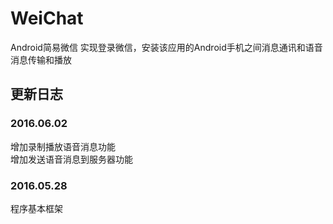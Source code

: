 # WeiChat
Android简易微信
实现登录微信，安装该应用的Android手机之间消息通讯和语音消息传输和播放

## 更新日志
### 2016.06.02
增加录制播放语音消息功能  
增加发送语音消息到服务器功能 

### 2016.05.28
程序基本框架  
